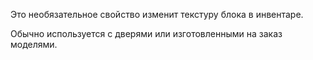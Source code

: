 Это необязательное свойство изменит текстуру блока в инвентаре.

Обычно используется с дверями или изготовленными на заказ моделями.